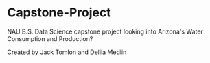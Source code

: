 # Capstone-Project
NAU B.S. Data Science capstone project looking into Arizona's Water Consumption and Production?

Created by Jack Tomlon and Delila Medlin
